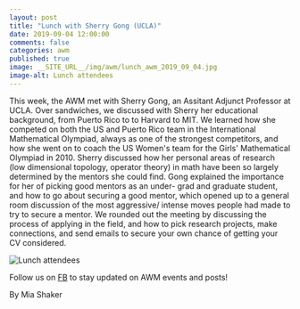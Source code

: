 ```yaml
---
layout: post
title: "Lunch with Sherry Gong (UCLA)"
date: 2019-09-04 12:00:00
comments: false
categories: awm
published: true
image: __SITE_URL__/img/awm/lunch_awm_2019_09_04.jpg
image-alt: Lunch attendees
---
```


This week, the AWM met with Sherry Gong, an Assitant Adjunct Professor at UCLA. Over sandwiches, we discussed with Sherry her educational 
background, from Puerto Rico to to Harvard to MIT. We learned how she competed on both the US and Puerto Rico team in the International 
Mathematical Olympiad, always as one of the strongest competitors, and how she went on to coach the US Women's team for the Girls' 
Mathematical Olympiad in 2010. Sherry discussed how her personal areas of research (low dimensional topology, operator theory) in math 
have been so largely determined by the mentors she could find. Gong explained the importance for her of picking good mentors as an under-
grad and graduate student, and how to go about securing a good mentor, which opened up to a general room discussion of the most aggressive/
intense moves people had made to try to secure a mentor. We rounded out the meeting by discussing the process of applying in the field, and
how to pick research projects, make connections, and send emails to secure your own chance of getting your CV considered.
 
<img src="{{site.url}}/img/awm/lunch_awm_2019_09_04.jpg" alt="Lunch attendees" style="max-width:70%">
 
Follow us on [FB](https://www.facebook.com/AWMatUva) to stay updated on AWM events and posts!
 
By Mia Shaker
